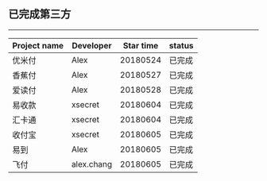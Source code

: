 ## 已完成第三方

----------

|Project name|Developer|Star time|status| 
|---|---|---|---|
|优米付|Alex|20180524|已完成|
|香蕉付|Alex|20180527|已完成|
|爱读付|Alex|20180528|已完成|
|易收款|xsecret|20180604|已完成|
|汇卡通|xsecret|20180604|已完成|
|收付宝|xsecret|20180605|已完成|
|易到|Alex|20180605|已完成|
|飞付|alex.chang|20180605|已完成|

